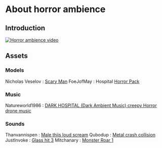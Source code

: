 # About horror ambience

## Introduction

[![Horror ambience video](https://img.youtube.com/vi/lJt7ydfFn3A/0.jpg)](https://www.youtube.com/watch?v=lJt7ydfFn3A)

## Assets

### Models

Nicholas Veselov : [Scary Man](https://assetstore.unity.com/packages/3d/characters/scary-man-free-173376#content)
FoeJofMay : Hospital [Horror Pack](https://assetstore.unity.com/packages/3d/environments/hospital-horror-pack-44045)

### Music

Natureworld1986 : [DARK HOSPITAL (Dark Ambient Music) creepy Horror drone music](https://www.youtube.com/channel/UCKKVT_vF_ef6l0se2GdKJ7g)

### Sounds

Thanvannispen : [Male thijs loud scream](https://freesound.org/people/thanvannispen/sounds/9432/)
Qubodup : [Metal crash collision](https://freesound.org/people/qubodup/sounds/67617/)
JustInvoke : [Glass hit 3](https://freesound.org/people/JustInvoke/sounds/446143/)
Mitchanary : [Monster Roar 1](https://freesound.org/people/mitchanary/sounds/505122/#)